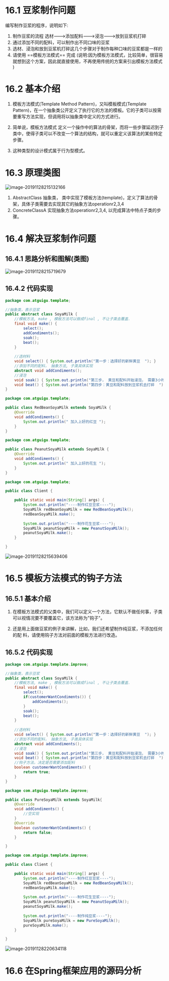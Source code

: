 # 16.1 豆浆制作问题 



编写制作豆浆的程序，说明如下: 

1. 制作豆浆的流程 选材--->添加配料--->浸泡--->放到豆浆机打碎
2. 通过添加不同的配料，可以制作出不同口味的豆浆
3. 选材、浸泡和放到豆浆机打碎这几个步骤对于制作每种口味的豆浆都是一样的 
4. 请使用 ==模板方法模式== 完成 (说明:因为模板方法模式，比较简单，很容易就想到这个方案，因此就直接使用，不再使用传统的方案来引出模板方法模式 ) 



# 16.2 基本介绍 



1. 模板方法模式(Template Method Pattern)，又叫模板模式(Template Pattern)，在一个抽象类公开定义了执行它的方法的模板。它的子类可以按需要重写方法实现，但调用将以抽象类中定义的方式进行。

2. 简单说，模板方法模式 定义一个操作中的算法的骨架，而将一些步骤延迟到子类中，使得子类可以不改变一个算法的结构，就可以重定义该算法的某些特定步骤。

3. 这种类型的设计模式属于行为型模式。 

   

# 16.3 原理类图 



![image-20191128215132166](images/image-20191128215132166.png)

1. AbstractClass 抽象类， 类中实现了模板方法(template)，定义了算法的骨架，具体子类需要去实现其它的抽象方法operationr2,3,4 
2. ConcreteClassA 实现抽象方法operationr2,3,4, 以完成算法中特点子类的步骤。 



# 16.4 解决豆浆制作问题

## 16.4.1 思路分析和图解(类图) 



![image-20191128215719679](images/image-20191128215719679.png)



## 16.4.2 代码实现



```java
package com.atguigu.template;

//抽象类，表示豆浆
public abstract class SoyaMilk {
	//模板方法, make , 模板方法可以做成final , 不让子类去覆盖.
	final void make() {
		select(); 
		addCondiments();
		soak();
		beat();
	}
	
	//选材料
	void select() { System.out.println("第一步：选择好的新鲜黄豆  "); }
	//添加不同的配料， 抽象方法, 子类具体实现
	abstract void addCondiments();
	//浸泡
	void soak() { System.out.println("第三步， 黄豆和配料开始浸泡， 需要3小时 "); }
	void beat() { System.out.println("第四步：黄豆和配料放到豆浆机去打碎  "); }
}
```

```java
package com.atguigu.template;

public class RedBeanSoyaMilk extends SoyaMilk {
	@Override
	void addCondiments() {
		System.out.println(" 加入上好的红豆 ");
	}
}
```

```java
package com.atguigu.template;

public class PeanutSoyaMilk extends SoyaMilk {
	@Override
	void addCondiments() {
		System.out.println(" 加入上好的花生 ");
	}
}
```



```java
package com.atguigu.template;

public class Client {

	public static void main(String[] args) {
		System.out.println("----制作红豆豆浆----");
		SoyaMilk redBeanSoyaMilk = new RedBeanSoyaMilk();
		redBeanSoyaMilk.make();
		
		System.out.println("----制作花生豆浆----");
		SoyaMilk peanutSoyaMilk = new PeanutSoyaMilk();
		peanutSoyaMilk.make();
	}

}
```

![image-20191128215639406](images/image-20191128215639406.png)



# 16.5 模板方法模式的钩子方法 

## 16.5.1 基本介绍



1. 在模板方法模式的父类中，我们可以定义一个方法，它默认不做任何事，子类可以视情况要不要覆盖它，该方法称为"钩子"。

2. 还是用上面做豆浆的例子来讲解，比如，我们还希望制作纯豆浆，不添加任何的配 料，请使用钩子方法对前面的模板方法进行改造。

    

## 16.5.2 代码实现



```java
package com.atguigu.template.improve;

//抽象类，表示豆浆
public abstract class SoyaMilk {
	//模板方法, make , 模板方法可以做成final , 不让子类去覆盖.
	final void make() {
		select(); 
		if(customerWantCondiments()) {
			addCondiments();
		}
		soak();
		beat();
	}
	
	//选材料
	void select() { System.out.println("第一步：选择好的新鲜黄豆  "); }
	//添加不同的配料， 抽象方法, 子类具体实现
	abstract void addCondiments();
	//浸泡
	void soak() { System.out.println("第三步， 黄豆和配料开始浸泡， 需要3小时 "); }
	void beat() { System.out.println("第四步：黄豆和配料放到豆浆机去打碎  "); }
	//钩子方法，决定是否需要添加配料
	boolean customerWantCondiments() {
		return true;
	}
}
```



```java
package com.atguigu.template.improve;

public class PureSoyaMilk extends SoyaMilk{
	@Override
	void addCondiments() {
		//空实现
	}
	@Override
	boolean customerWantCondiments() {
		return false;
	}

}
```



```java
package com.atguigu.template.improve;

public class Client {

	public static void main(String[] args) {
		System.out.println("----制作红豆豆浆----");
		SoyaMilk redBeanSoyaMilk = new RedBeanSoyaMilk();
		redBeanSoyaMilk.make();
		
		System.out.println("----制作花生豆浆----");
		SoyaMilk peanutSoyaMilk = new PeanutSoyaMilk();
		peanutSoyaMilk.make();
		
		System.out.println("----制作纯豆浆----");
		SoyaMilk pureSoyaMilk = new PureSoyaMilk();
		pureSoyaMilk.make();
	}

}
```

![image-20191128220634118](images/image-20191128220634118.png)



# 16.6 在Spring框架应用的源码分析 